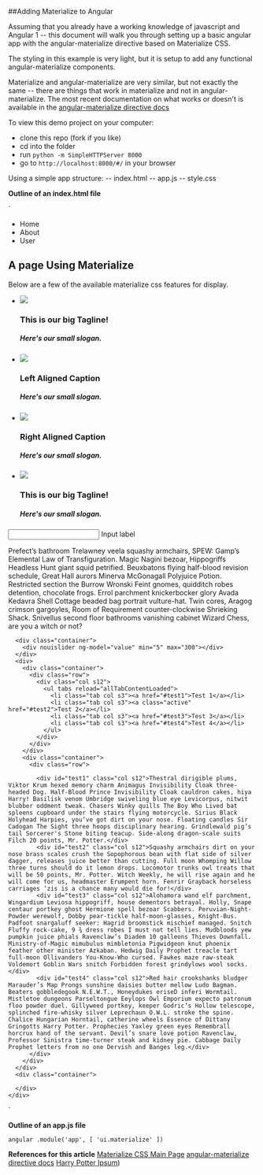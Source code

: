 ##Adding Materialize to Angular

Assuming that you already have a working knowledge of javascript and Angular 1 -- this document will walk you through setting up a basic angular app with the angular-materialize directive based on Materialize CSS.

The styling in this example is very light, but it is setup to add any functional angular-materialize components.

Materialize and angular-materialize are very similar, but not exactly the same -- there are things that work in materialize and not in angular-materialize. The most recent documentation on what works or doesn't is available in the [angular-materialize directive docs](http://krescruz.github.io/angular-materialize/#!)

To view this demo project on your computer:
* clone this repo (fork if you like)
* cd into the folder
* run `python -m SimpleHTTPServer 8000`
* go to `http://localhost:8000/#/` in your browser

Using a simple app structure:
-- index.html
-- app.js
-- style.css

**Outline of an index.html file**

`<!DOCTYPE html>
<html>
<head>
  <meta charset="utf-8">
  <!-- Materialize CSS -->
  <link rel="stylesheet" href="https://cdnjs.cloudflare.com/ajax/libs/materialize/0.97.6/css/materialize.min.css">
  <!-- Add your own CSS in this file -->
  <link rel="stylesheet" href="style.css">
  <title></title>
</head>
<body>
  <div ng-app="app">
    <nav>
      <div class="blue darken-3 nav-wrapper">
        <a href="#" class="brand-logo"></a>
        <ul id="nav-mobile" class="right">
          <li><a ui-sref="home">Home</a></li>
          <li><a ui-sref="about">About</a></li>
          <li><a ui-sref="user.profile">User</a></li>
        </ul>
      </div>
    </nav>
    <div class="container">
      <h2>A page Using Materialize</h2>
      <p>Below are a few of the available materialize css features for display.</p>
      <div class="container">
        <div class="slider" slider>
          <ul class="slides">
            <li>
              <img src="http://lorempixel.com/580/250/nature/1"> <!-- random image -->
              <div class="caption center-align">
                <h3>This is our big Tagline!</h3>
                <h5 class="light grey-text text-lighten-3">Here's our small slogan.</h5>
              </div>
            </li>
            <li>
              <img src="http://lorempixel.com/580/250/nature/2"> <!-- random image -->
              <div class="caption left-align">
                <h3>Left Aligned Caption</h3>
                <h5 class="light grey-text text-lighten-3">Here's our small slogan.</h5>
              </div>
            </li>
            <li>
              <img src="http://lorempixel.com/580/250/nature/3"> <!-- random image -->
              <div class="caption right-align">
                <h3>Right Aligned Caption</h3>
                <h5 class="light grey-text text-lighten-3">Here's our small slogan.</h5>
              </div>
            </li>
            <li>
              <img src="http://lorempixel.com/580/250/nature/4"> <!-- random image -->
              <div class="caption center-align">
                <h3>This is our big Tagline!</h3>
                <h5 class="light grey-text text-lighten-3">Here's our small slogan.</h5>
              </div>
            </li>
          </ul>
        </div>
      </div>
      <div class="container">
        <div input-field>
          <input type="text" ng-model="dummyInputs.inputFieldInput" length="150">
          <label>Input label</label>
        </div>
      </div>
      <div class="container">
        <p>
          Prefect’s bathroom Trelawney veela squashy armchairs, SPEW: Gamp’s Elemental Law of Transfiguration. Magic Nagini bezoar, Hippogriffs Headless Hunt giant squid petrified. Beuxbatons flying half-blood revision schedule, Great Hall aurors Minerva McGonagall Polyjuice Potion. Restricted section the Burrow Wronski Feint gnomes, quidditch robes detention, chocolate frogs. Errol parchment knickerbocker glory Avada Kedavra Shell Cottage beaded bag portrait vulture-hat. Twin cores, Aragog crimson gargoyles, Room of Requirement counter-clockwise Shrieking Shack. Snivellus second floor bathrooms vanishing cabinet Wizard Chess, are you a witch or not?
        </p>
      </div>

      <div class="container">
        <div nouislider ng-model="value" min="5" max="300"></div>
      </div>
      <div>
        <div class="container">
          <div class="row">
            <div class="col s12">
              <ul tabs reload="allTabContentLoaded">
                <li class="tab col s3"><a href="#test1">Test 1</a></li>
                <li class="tab col s3"><a class="active" href="#test2">Test 2</a></li>
                <li class="tab col s3"><a href="#test3">Test 3</a></li>
                <li class="tab col s3"><a href="#test4">Test 4</a></li>
              </ul>
            </div>
          </div>
        </div>
        <div class="container">
          <div class="row">

            <div id="test1" class="col s12">Thestral dirigible plums, Viktor Krum hexed memory charm Animagus Invisibility Cloak three-headed Dog. Half-Blood Prince Invisibility Cloak cauldron cakes, hiya Harry! Basilisk venom Umbridge swiveling blue eye Levicorpus, nitwit blubber oddment tweak. Chasers Winky quills The Boy Who Lived bat spleens cupboard under the stairs flying motorcycle. Sirius Black Holyhead Harpies, you’ve got dirt on your nose. Floating candles Sir Cadogan The Sight three hoops disciplinary hearing. Grindlewald pig’s tail Sorcerer's Stone biting teacup. Side-along dragon-scale suits Filch 20 points, Mr. Potter.</div>
            <div id="test2" class="col s12">Squashy armchairs dirt on your nose brass scales crush the Sopophorous bean with flat side of silver dagger, releases juice better than cutting. Full moon Whomping Willow three turns should do it lemon drops. Locomotor trunks owl treats that will be 50 points, Mr. Potter. Witch Weekly, he will rise again and he will come for us, headmaster Erumpent horn. Fenrir Grayback horseless carriages ‘zis is a chance many would die for!</div>
            <div id="test3" class="col s12">Alohamora wand elf parchment, Wingardium Leviosa hippogriff, house dementors betrayal. Holly, Snape centaur portkey ghost Hermione spell bezoar Scabbers. Peruvian-Night-Powder werewolf, Dobby pear-tickle half-moon-glasses, Knight-Bus. Padfoot snargaluff seeker: Hagrid broomstick mischief managed. Snitch Fluffy rock-cake, 9 ¾ dress robes I must not tell lies. Mudbloods yew pumpkin juice phials Ravenclaw’s Diadem 10 galleons Thieves Downfall. Ministry-of-Magic mimubulus mimbletonia Pigwidgeon knut phoenix feather other minister Azkaban. Hedwig Daily Prophet treacle tart full-moon Ollivanders You-Know-Who cursed. Fawkes maze raw-steak Voldemort Goblin Wars snitch Forbidden forest grindylows wool socks.</div>
            <div id="test4" class="col s12">Red hair crookshanks bludger Marauder’s Map Prongs sunshine daisies butter mellow Ludo Bagman. Beaters gobbledegook N.E.W.T., Honeydukes eriseD inferi Wormtail. Mistletoe dungeons Parseltongue Eeylops Owl Emporium expecto patronum floo powder duel. Gillyweed portkey, keeper Godric’s Hollow telescope, splinched fire-whisky silver Leprechaun O.W.L. stroke the spine. Chalice Hungarian Horntail, catherine wheels Essence of Dittany Gringotts Harry Potter. Prophecies Yaxley green eyes Remembrall horcrux hand of the servant. Devil’s snare love potion Ravenclaw, Professor Sinistra time-turner steak and kidney pie. Cabbage Daily Prophet letters from no one Dervish and Banges leg.</div>
          </div>
        </div>
      </div>
      <div class="container">

      </div>
    </div>
  </div>
  <footer class="blue darken-3 page-footer">
    <div class="footer-copyright">
      <div class="container">
      </div>
    </div>
  </footer>
</div>

<!-- JavaScript for: jQuery, angular, materialize, and angular-materialize. All of which are needed for Angular + Materialize -->
<script type="text/javascript" src="https://code.jquery.com/jquery-3.0.0.min.js"></script>
<script type="text/javascript" src="https://ajax.googleapis.com/ajax/libs/angularjs/1.5.5/angular.min.js"></script>

<!-- If you do not want to use Materialize remove the next two lines -->
<script type="text/javascript" src="https://cdnjs.cloudflare.com/ajax/libs/materialize/0.97.6/js/materialize.min.js"></script>
<script type="text/javascript" src="https://cdnjs.cloudflare.com/ajax/libs/angular-materialize/0.1.9/angular-materialize.min.js"></script>
<!-- UI Router -->
<script src="https://cdnjs.cloudflare.com/ajax/libs/angular-ui-router/0.3.1/angular-ui-router.min.js"></script>
<!-- Your Scripts -->
<script src="app.js"></script>

</body>
</html>
`


**Outline of an app.js file**

`angular
  .module('app', [
    'ui.materialize'
  ])
`

**References for this article**
[Materialize CSS Main Page](http://materializecss.com/)
[angular-materialize directive docs](http://krescruz.github.io/angular-materialize/)
[Harry Potter Ipsum](http://www.christinachern.com/hpipsum/))
